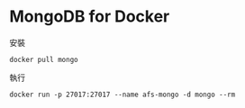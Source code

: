 # MongoDB for Docker
安裝

    docker pull mongo

執行

    docker run -p 27017:27017 --name afs-mongo -d mongo --rm





